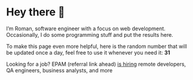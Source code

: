 # Hey there 👋

I’m Roman, software engineer with a focus on web development. Occasionally, I do
some programming stuff and put the results here.

To make this page even more helpful, here is the random number that will be
updated once a day, feel free to use it whenever you need it: **31**

Looking for a job? EPAM (referral link ahead) [is hiring](https://epa.ms/RomanGusev) remote developers,
QA engineers, business analysts, and more

